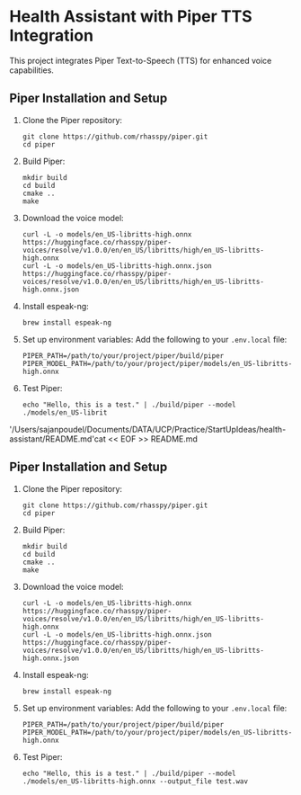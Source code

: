# Health Assistant with Piper TTS Integration

This project integrates Piper Text-to-Speech (TTS) for enhanced voice capabilities.

## Piper Installation and Setup

1. Clone the Piper repository:
   ```
   git clone https://github.com/rhasspy/piper.git
   cd piper
   ```

2. Build Piper:
   ```
   mkdir build
   cd build
   cmake ..
   make
   ```

3. Download the voice model:
   ```
   curl -L -o models/en_US-libritts-high.onnx https://huggingface.co/rhasspy/piper-voices/resolve/v1.0.0/en/en_US/libritts/high/en_US-libritts-high.onnx
   curl -L -o models/en_US-libritts-high.onnx.json https://huggingface.co/rhasspy/piper-voices/resolve/v1.0.0/en/en_US/libritts/high/en_US-libritts-high.onnx.json
   ```

4. Install espeak-ng:
   ```
   brew install espeak-ng
   ```

5. Set up environment variables:
   Add the following to your `.env.local` file:
   ```
   PIPER_PATH=/path/to/your/project/piper/build/piper
   PIPER_MODEL_PATH=/path/to/your/project/piper/models/en_US-libritts-high.onnx
   ```

6. Test Piper:
   ```
   echo "Hello, this is a test." | ./build/piper --model ./models/en_US-librit
'/Users/sajanpoudel/Documents/DATA/UCP/Practice/StartUpIdeas/health-assistant/README.md'cat << EOF >> README.md

## Piper Installation and Setup

1. Clone the Piper repository:
   ```
   git clone https://github.com/rhasspy/piper.git
   cd piper
   ```

2. Build Piper:
   ```
   mkdir build
   cd build
   cmake ..
   make
   ```

3. Download the voice model:
   ```
   curl -L -o models/en_US-libritts-high.onnx https://huggingface.co/rhasspy/piper-voices/resolve/v1.0.0/en/en_US/libritts/high/en_US-libritts-high.onnx
   curl -L -o models/en_US-libritts-high.onnx.json https://huggingface.co/rhasspy/piper-voices/resolve/v1.0.0/en/en_US/libritts/high/en_US-libritts-high.onnx.json
   ```

4. Install espeak-ng:
   ```
   brew install espeak-ng
   ```

5. Set up environment variables:
   Add the following to your `.env.local` file:
   ```
   PIPER_PATH=/path/to/your/project/piper/build/piper
   PIPER_MODEL_PATH=/path/to/your/project/piper/models/en_US-libritts-high.onnx
   ```

6. Test Piper:
   ```
   echo "Hello, this is a test." | ./build/piper --model ./models/en_US-libritts-high.onnx --output_file test.wav
   ```

